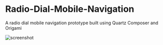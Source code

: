 Radio-Dial-Mobile-Navigation
============================

A radio dial mobile navigation prototype built using Quartz Composer and Origami

![screenshot](https://raw.githubusercontent.com/justaddmusic/Radio-Dial-Mobile-Navigation/master/screenshot.png)
